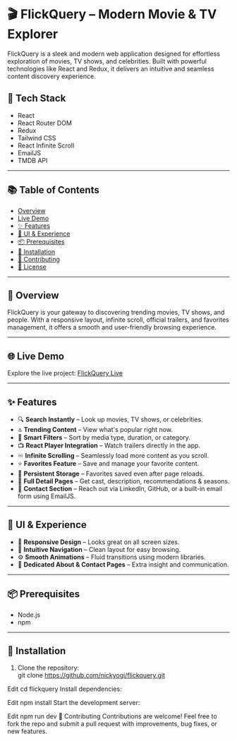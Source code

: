 # 🎬 FlickQuery – Modern Movie & TV Explorer

FlickQuery is a sleek and modern web application designed for effortless exploration of movies, TV shows, and celebrities. Built with powerful technologies like React and Redux, it delivers an intuitive and seamless content discovery experience.

## 🔧 Tech Stack

- React  
- React Router DOM  
- Redux  
- Tailwind CSS  
- React Infinite Scroll  
- EmailJS  
- TMDB API  

---

## 📚 Table of Contents

- [Overview](#overview)
- [Live Demo](#live-demo)
- [✨ Features](#-features)
- [📸 UI & Experience](#-ui--experience)
- [📦 Prerequisites](#prerequisites)
- [🚀 Installation](#installation)
- [🤝 Contributing](#contributing)
- [📝 License](#license)

---

## 🧭 Overview

FlickQuery is your gateway to discovering trending movies, TV shows, and people. With a responsive layout, infinite scroll, official trailers, and favorites management, it offers a smooth and user-friendly browsing experience.

---

## 🌐 Live Demo

Explore the live project: [FlickQuery Live](https://flick-query.vercel.app/)

---

## ✨ Features

- 🔍 **Search Instantly** – Look up movies, TV shows, or celebrities.
- 🔝 **Trending Content** – View what's popular right now.
- 🧠 **Smart Filters** – Sort by media type, duration, or category.
- 📺 **React Player Integration** – Watch trailers directly in the app.
- ♾️ **Infinite Scrolling** – Seamlessly load more content as you scroll.
- ⭐ **Favorites Feature** – Save and manage your favorite content.
- 💾 **Persistent Storage** – Favorites saved even after page reloads.
- 🔄 **Full Detail Pages** – Get cast, description, recommendations & seasons.
- 💌 **Contact Section** – Reach out via LinkedIn, GitHub, or a built-in email form using EmailJS.

---

## 🎨 UI & Experience

- 📱 **Responsive Design** – Looks great on all screen sizes.
- 🧭 **Intuitive Navigation** – Clean layout for easy browsing.
- ⚙️ **Smooth Animations** – Fluid transitions using modern libraries.
- 🔗 **Dedicated About & Contact Pages** – Extra insight and communication.

---

## 📦 Prerequisites

- Node.js
- npm

---

## 🚀 Installation

1. Clone the repository:  
   git clone https://github.com/nickyogi/flickquery.git

Edit
cd flickquery
Install dependencies:

Edit
npm install
Start the development server:

Edit
npm run dev
🤝 Contributing
Contributions are welcome! Feel free to fork the repo and submit a pull request with improvements, bug fixes, or new features.
